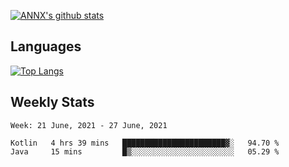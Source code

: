 [![ANNX's github stats](https://github-readme-stats.vercel.app/api?username=NXAN2901&count_private=true&show_icons=true&theme=vue)](https://github.com/NXAN2901)

## Languages
[![Top Langs](https://github-readme-stats.vercel.app/api/top-langs/?username=NXAN2901)](https://github.com/NXAN2901)

## Weekly Stats
<!--START_SECTION:waka-->
```text
Week: 21 June, 2021 - 27 June, 2021

Kotlin   4 hrs 39 mins   ███████████████████████▓░   94.70 % 
Java     15 mins         █▒░░░░░░░░░░░░░░░░░░░░░░░   05.29 % 
```
<!--END_SECTION:waka-->
